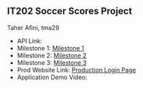 ## IT202 Soccer Scores Project
Taher Afini, tma29
* API Link: 
* Milestone 1: [Milestone 1](https://github.com/TaherMAfini/tma29-it202-007/blob/prod/public_html/Project/milestone1.md)
* Milestone 2: [Milestone 2](https://github.com/TaherMAfini/tma29-it202-007/blob/prod/public_html/Project/milestone2.md)
* Milestone 3: [Milestone 3](https://github.com/TaherMAfini/tma29-it202-007/blob/prod/public_html/Project/milestone3.md)
* Prod Website Link: [Production Login Page](https://it202-tma29-prod-ca1cfc624240.herokuapp.com/Project/login.php)
* Application Demo Video: 